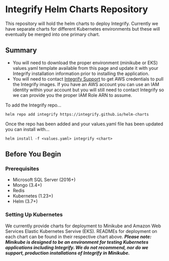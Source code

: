 # Integrify Helm Charts Repository

This repository will hold the helm charts to deploy Integrify. Currently we have separate charts for different Kubernetes environments but these will eventually be merged into one primary chart.



## Summary
- You will need to download the proper environment (minikube or EKS) values.yaml template available from this page and update it with your Integrify installation information prior to installing the application.
- You will need to contact [Integrify Support](https://support.integrify.com) to get AWS credentials to pull the Integrify images. If you have an AWS account you can use an IAM identity within your account but you will still need to contact Integrify so we can provide you the proper IAM Role ARN to assume.

To add the Integrify repo...
```
helm repo add integrify https://integrify.github.io/helm-charts
```

Once the repo has been added and your values.yaml file has been updated you can install with...
```
helm install -f <values.yaml> integrify <chart>
```

## Before You Begin

### Prerequisites

- Microsoft SQL Server (2016+)
- Mongo (3.4+)
- Redis
- Kubernetes (1.23+)
- Helm (3.7+)

### Setting Up Kubernetes
We currently provide charts for deployment to Minikube and Amazon Web Services Elastic Kubernetes Servive (EKS). READMEs for deployment on each chart can be found in their respective chart above. **_Please note: Minikube is designed to be an environment for testing Kubernetes applications including Integrify. We do not recommend, nor do we support, production installations of Integrify in Minikube._**
